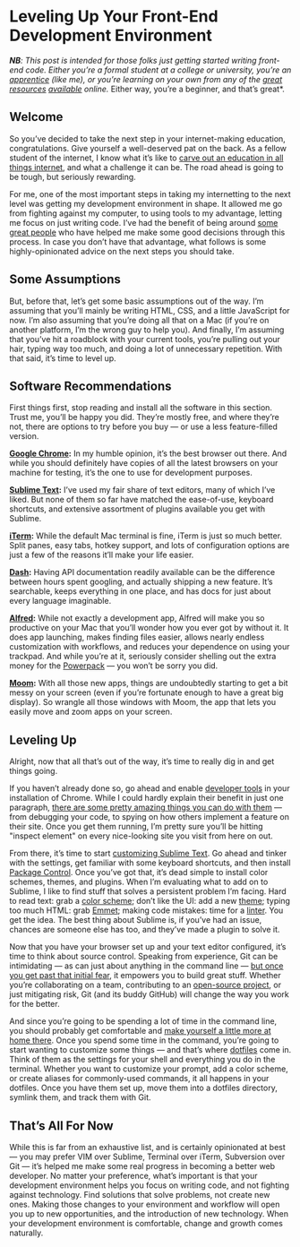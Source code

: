 # Leveling Up Your Front-End Development Environment
***NB**: This post is intended for those folks just getting started writing front-end code. Either you’re a formal student at a college or university, you’re an [apprentice](http://apprentices.seesparkbox.com/) (like me), or you’re learning  on your own from any of the [great](https://www.codeschool.com/) [resources](http://teamtreehouse.com/) [available](http://www.codecademy.com/) online.* Either way, you’re a beginner, and that’s great*.

## Welcome
So you’ve decided to take the next step in your internet-making education, congratulations. Give yourself a well-deserved pat on the back. As a fellow student of the internet, I know what it’s like to [carve out an education in all things internet](https://the-pastry-box-project.net/ben-callahan/2015-january-22), and what a challenge it can be. The road ahead is going to be tough, but seriously rewarding.

For me, one of the most important steps in taking my internetting to the next level was getting my development environment in shape. It allowed me go from fighting against my computer, to using tools to my advantage, letting me focus on just writing code. I’ve had the benefit of being around [some great people](http://seesparkbox.com/team) who have helped me make some good decisions through this process. In case you don’t have that advantage, what follows is some highly-opinionated advice on the next steps you should take. 

## Some Assumptions
But, before that, let’s get some basic assumptions out of the way. I’m assuming that you’ll mainly be writing HTML, CSS, and a little JavaScript for now. I’m also assuming that you’re doing all that on a Mac (if you’re on another platform, I’m the wrong guy to help you). And finally, I’m assuming that you’ve hit a roadblock with your current tools, you’re pulling out your hair, typing way too much, and doing a lot of unnecessary repetition. With that said, it’s time to level up.

## Software Recommendations
First things first, stop reading and install all the software in this section. Trust me, you’ll be happy you did. They’re mostly free, and where they’re not, there are options to try before you buy — or use a less feature-filled version.

**[Google Chrome](http://www.google.com/chrome/):** In my humble opinion, it’s the best browser out there. And while you should definitely have copies of all the latest browsers on your machine for testing, it’s the one to use for development purposes.

**[Sublime Text](http://www.sublimetext.com/):** I’ve used my fair share of text editors, many of which I’ve liked. But none of them so far have matched the ease-of-use, keyboard shortcuts, and extensive assortment of plugins available you get with Sublime. 

**[iTerm](http://iterm2.com/):** While the default Mac terminal is fine, iTerm is just so much better. Split panes, easy tabs, hotkey support, and lots of configuration options are just a few of the reasons it’ll make your life easier.

**[Dash](http://kapeli.com/dash):** Having API documentation readily available can be the difference between hours spent googling, and actually shipping a new feature. It’s searchable, keeps everything in one place, and has docs for just about every language imaginable.

**[Alfred](http://www.alfredapp.com/):** While not exactly a development app, Alfred will make you so productive on your Mac that you’ll wonder how you ever got by without it. It does app launching, makes finding files easier, allows nearly endless customization with workflows, and reduces your dependence on using your trackpad. And while you’re at it, seriously consider shelling out the extra money for the [Powerpack](http://www.alfredapp.com/powerpack/) — you won’t be sorry you did.

**[Moom](http://manytricks.com/moom/):** With all those new apps, things are undoubtedly starting to get a bit messy on your screen (even if you’re fortunate enough to have a great big display). So wrangle all those windows with Moom, the app that lets you easily move and zoom apps on your screen.

## Leveling Up
Alright, now that all that’s out of the way, it’s time to really dig in and get things going.

If you haven’t already done so, go ahead and enable [developer tools](https://developer.chrome.com/devtools) in your installation of Chrome. While I could hardly explain their benefit in just one paragraph, [there are some pretty amazing things you can do with them](https://www.codeschool.com/courses/discover-devtools) — from debugging your code, to spying on how others implement a feature on their site. Once you get them running, I’m pretty sure you’ll be hitting "inspect element" on every nice-looking site you visit from here on out.

From there, it’s time to start [customizing Sublime Text](http://sublime-text-unofficial-documentation.readthedocs.org/en/latest/index.html). Go ahead and tinker with the settings, get familiar with some keyboard shortcuts, and then install [Package Control](https://packagecontrol.io/). Once you’ve got that, it’s dead simple to install color schemes, themes, and plugins. When I’m evaluating what to add on to Sublime, I like to find stuff that solves a persistent problem I’m facing. Hard to read text: grab a [color scheme](https://packagecontrol.io/packages/1337%20Color%20Scheme); don’t like the UI: add a new [theme](https://packagecontrol.io/packages/Devastate); typing too much HTML: grab [Emmet](https://packagecontrol.io/packages/Emmet); making code mistakes: time for a [linter](https://packagecontrol.io/packages/SublimeLinter). You get the idea. The best thing about Sublime is, if you’ve had an issue, chances are someone else has too, and they’ve made a plugin to solve it.

Now that you have your browser set up and your text editor configured, it’s time to think about source control. Speaking from experience, Git can be intimidating — as can just about anything in the command line — [but once you get past that initial fear](https://try.github.io), it empowers you to build great stuff. Whether you’re collaborating on a team, contributing to an [open-source project](https://guides.github.com/), or just mitigating risk, Git (and its buddy GitHub) will change the way you work for the better.

And since you’re going to be spending a lot of time in the command line, you should probably get comfortable and [make yourself a little more at home there](http://computers.tutsplus.com/tutorials/40-terminal-tips-and-tricks-you-never-thought-you-needed--mac-51192). Once you spend some time in the command, you’re going to start wanting to customize some things — and that’s where [dotfiles](https://dotfiles.github.io/) come in. Think of them as the settings for your shell and everything you do in the terminal. Whether you want to customize your prompt, add a color scheme, or create aliases for commonly-used commands, it all happens in your dotfiles. Once you have them set up, move them into a dotfiles directory, symlink them, and track them with Git.

## That’s All For Now
While this is far from an exhaustive list, and is certainly opinionated at best — you may prefer VIM over Sublime, Terminal over iTerm, Subversion over Git — it’s helped me make some real progress in becoming a better web developer. No matter your preference, what’s important is that your development environment helps you focus on writing code, and not fighting against technology. Find solutions that solve problems, not create new ones. Making those changes to your environment and workflow will open you up to new opportunities, and the introduction of new technology. When your development environment is comfortable, change and growth comes naturally.